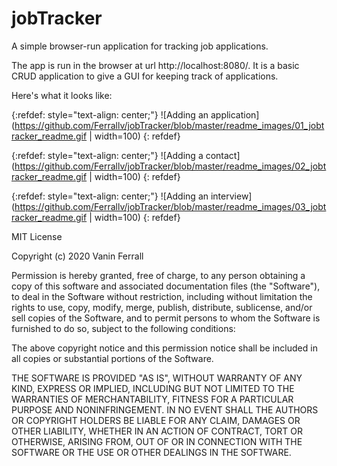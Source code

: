 # jobTracker
A simple browser-run application for tracking job applications.

The app is run in the browser at url http://localhost:8080/. It is a basic CRUD application to give a GUI for keeping track of applications. 

Here's what it looks like:

{:refdef: style="text-align: center;"}
![Adding an application](https://github.com/Ferrallv/jobTracker/blob/master/readme_images/01_jobtracker_readme.gif | width=100)
{: refdef}

{:refdef: style="text-align: center;"}
![Adding a contact](https://github.com/Ferrallv/jobTracker/blob/master/readme_images/02_jobtracker_readme.gif | width=100)
{: refdef}

{:refdef: style="text-align: center;"}
![Adding an interview](https://github.com/Ferrallv/jobTracker/blob/master/readme_images/03_jobtracker_readme.gif | width=100)
{: refdef}

MIT License

Copyright (c) 2020 Vanin Ferrall

Permission is hereby granted, free of charge, to any person obtaining a copy
of this software and associated documentation files (the "Software"), to deal
in the Software without restriction, including without limitation the rights
to use, copy, modify, merge, publish, distribute, sublicense, and/or sell
copies of the Software, and to permit persons to whom the Software is
furnished to do so, subject to the following conditions:

The above copyright notice and this permission notice shall be included in all
copies or substantial portions of the Software.

THE SOFTWARE IS PROVIDED "AS IS", WITHOUT WARRANTY OF ANY KIND, EXPRESS OR
IMPLIED, INCLUDING BUT NOT LIMITED TO THE WARRANTIES OF MERCHANTABILITY,
FITNESS FOR A PARTICULAR PURPOSE AND NONINFRINGEMENT. IN NO EVENT SHALL THE
AUTHORS OR COPYRIGHT HOLDERS BE LIABLE FOR ANY CLAIM, DAMAGES OR OTHER
LIABILITY, WHETHER IN AN ACTION OF CONTRACT, TORT OR OTHERWISE, ARISING FROM,
OUT OF OR IN CONNECTION WITH THE SOFTWARE OR THE USE OR OTHER DEALINGS IN THE
SOFTWARE.